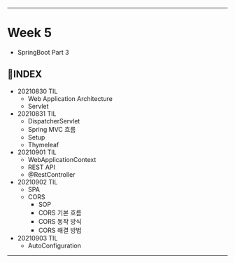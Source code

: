 ___
# Week 5
- SpringBoot Part 3

## 📌INDEX
- 20210830 TIL
  - Web Application Architecture
  - Servlet
- 20210831 TIL
  - DispatcherServlet
  - Spring MVC 흐름
  - Setup
  - Thymeleaf
- 20210901 TIL
  - WebApplicationContext
  - REST API
  - @RestController
- 20210902 TIL
  - SPA
  - CORS
    - SOP
    - CORS 기본 흐름
    - CORS 동작 방식
    - CORS 해결 방법
- 20210903 TIL
  - AutoConfiguration
___